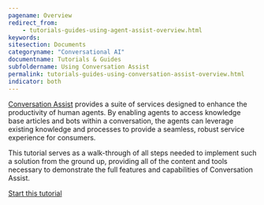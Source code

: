 ```yaml
---
pagename: Overview
redirect_from:
    - tutorials-guides-using-agent-assist-overview.html
keywords:
sitesection: Documents
categoryname: "Conversational AI"
documentname: Tutorials & Guides
subfoldername: Using Conversation Assist
permalink: tutorials-guides-using-conversation-assist-overview.html
indicator: both
---
```


[Conversation Assist](conversation-assist-overview.html) provides a suite of services designed to enhance the productivity of human agents. By enabling agents to access knowledge base articles and bots within a conversation, the agents can leverage existing knowledge and processes to provide a seamless, robust service experience for consumers.

This tutorial serves as a walk-through of all steps needed to implement such a solution from the ground up, providing all of the content and tools necessary to demonstrate the full features and capabilities of Conversation Assist.

[Start this tutorial](tutorials-guides-using-conversation-assist-prerequisite-steps.html)
